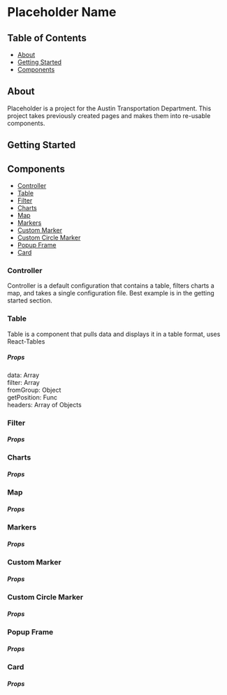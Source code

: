 # Placeholder Name

## Table of Contents
* [About](#about)
* [Getting Started](#getting-started)
* [Components](#components)
 

## About
Placeholder is a project for the Austin Transportation Department. This project takes previously created pages and makes
them into re-usable components.

## Getting Started

## Components
* [Controller](#controller)
* [Table](#table)
* [Filter](#filter)
* [Charts](#charts)
* [Map](#map)
* [Markers](#markers)
* [Custom Marker](#custom-marker)
* [Custom Circle Marker](#custom-circle-marker)
* [Popup Frame](#popup-frame)
* [Card](#card)

### Controller
Controller is a default configuration that contains a table, filters charts
a map, and takes a single configuration file. Best example is in the getting started section.
### Table
Table is a component that pulls data and displays it in a table format, uses React-Tables
##### Props
data: Array  
filter: Array  
fromGroup: Object  
getPosition: Func  
headers: Array of Objects
### Filter
##### Props

### Charts
##### Props

### Map
##### Props

### Markers
##### Props

### Custom Marker
##### Props

### Custom Circle Marker
##### Props

### Popup Frame
##### Props

### Card
##### Props